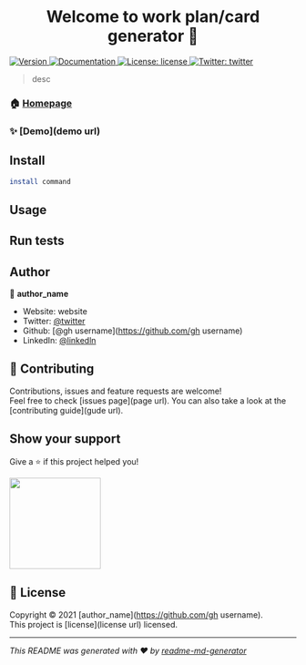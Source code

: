 <h1 align="center">Welcome to work plan/card generator 👋</h1>
<p>
  <a href="https://www.npmjs.com/package/name" target="_blank">
    <img alt="Version" src="https://img.shields.io/npm/v/name.svg">
  </a>
  <a href="doc url" target="_blank">
    <img alt="Documentation" src="https://img.shields.io/badge/documentation-yes-brightgreen.svg" />
  </a>
  <a href="license url" target="_blank">
    <img alt="License: license" src="https://img.shields.io/badge/License-license-yellow.svg" />
  </a>
  <a href="https://twitter.com/twitter" target="_blank">
    <img alt="Twitter: twitter" src="https://img.shields.io/twitter/follow/twitter.svg?style=social" />
  </a>
</p>

> desc

### 🏠 [Homepage](homepage)

### ✨ [Demo](demo url)

## Install

```sh
install command
```

## Usage



## Run tests



## Author

👤 **author_name**

* Website: website
* Twitter: [@twitter](https://twitter.com/twitter)
* Github: [@gh username](https://github.com/gh username)
* LinkedIn: [@linkedln](https://linkedin.com/in/linkedln)

## 🤝 Contributing

Contributions, issues and feature requests are welcome!<br />Feel free to check [issues page](page url). You can also take a look at the [contributing guide](gude url).

## Show your support

Give a ⭐️ if this project helped you!

<a href="https://www.patreon.com/patreon">
  <img src="https://c5.patreon.com/external/logo/become_a_patron_button@2x.png" width="160">
</a>

## 📝 License

Copyright © 2021 [author_name](https://github.com/gh username).<br />
This project is [license](license url) licensed.

***
_This README was generated with ❤️ by [readme-md-generator](https://github.com/kefranabg/readme-md-generator)_
